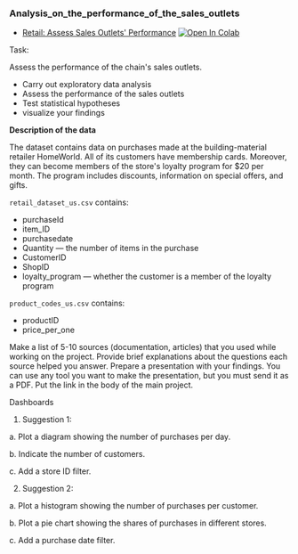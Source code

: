 ### Analysis_on_the_performance_of_the_sales_outlets

  * [Retail: Assess Sales Outlets' Performance](https://github.com/Saumik-Barua/DA_Bio_Projects/blob/main/Performance_of_the_sales_outlets/Analysis_on_the_performance_of_the_sales_outlets.ipynb)
  [![Open In Colab](https://colab.research.google.com/assets/colab-badge.svg)](https://colab.research.google.com/drive/1IG7f1rpzXveoiOkBBA0i3Dx_dQy2748r?usp=sharing)

Task:

Assess the performance of the chain's sales outlets.

- Carry out exploratory data analysis
- Assess the performance of the sales outlets
- Test statistical hypotheses
- visualize your findings

**Description of the data**

The dataset contains data on purchases made at the building-material retailer HomeWorld. All of its customers have membership cards. Moreover, they can become members of the store's loyalty program for $20 per month. The program includes discounts, information on special offers, and gifts.

``retail_dataset_us.csv`` contains:

- purchaseId
- item_ID
- purchasedate
- Quantity — the number of items in the purchase
- CustomerID
- ShopID
- loyalty_program — whether the customer is a member of the loyalty program

``product_codes_us.csv`` contains:

- productID
- price_per_one

Make a list of 5-10 sources (documentation, articles) that you used while working on the project. Provide brief explanations about the questions each source helped you answer.
Prepare a presentation with your findings. You can use any tool you want to make the presentation, but you must send it as a PDF. Put the link in the body of the main project.

Dashboards

1. Suggestion 1:

a. Plot a diagram showing the number of purchases per day.

b. Indicate the number of customers.

c. Add a store ID filter.

2. Suggestion 2:

a. Plot a histogram showing the number of purchases per customer.

b. Plot a pie chart showing the shares of purchases in different stores.

c. Add a purchase date filter.
